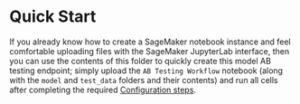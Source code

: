 # Quick Start

If you already know how to create a SageMaker notebook instance and feel comfortable uploading files with the SageMaker JupyterLab interface, then you can use the contents of this folder to quickly create this model AB testing endpoint; simply upload the `AB Testing Workflow` notebook (along with the `model` and `test_data` folders and their contents) and run all cells after completing the required [Configuration steps](https://github.com/flatiron-school/DS-Deloitte-07062022-AB-Testing-ML-Models-on-AWS/#Configuration).
